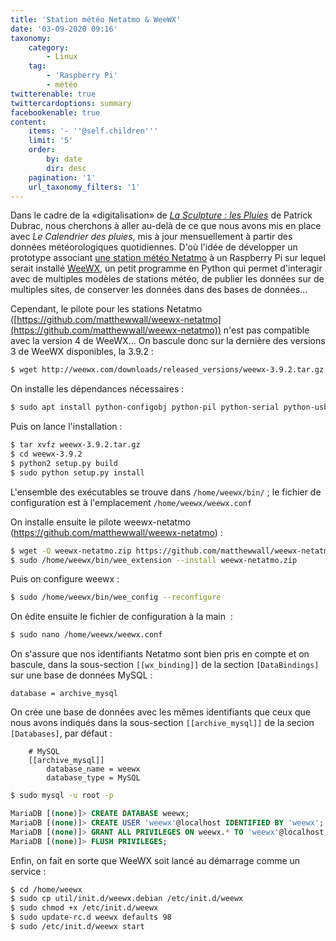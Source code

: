 ```yaml
---
title: 'Station météo Netatmo & WeeWX'
date: '03-09-2020 09:16'
taxonomy:
    category:
        - Linux
    tag:
        - 'Raspberry Pi'
        - météo
twitterenable: true
twittercardoptions: summary
facebookenable: true
content:
    items: '- ''@self.children'''
    limit: '5'
    order:
        by: date
        dir: desc
    pagination: '1'
    url_taxonomy_filters: '1'
---
```


Dans le cadre de la «digitalisation» de [_La Sculpture : les Pluies_](http://patrickdubrac.fr/-La-Sculpture-les-Pluies-) de Patrick Dubrac, nous cherchons à aller au-delà de ce que nous avons mis en place avec _Le Calendrier des pluies_, mis à jour mensuellement à partir des données météorologiques quotidiennes. D'où l'idée de développer un prototype associant [une station météo Netatmo](https://www.netatmo.com/fr-fr/weather/weatherstation) à un Raspberry Pi sur lequel serait installé [WeeWX](http://weewx.com/), un petit programme en Python qui permet d'interagir avec de multiples modèles de stations météo, de publier les données sur de multiples sites, de conserver les données dans des bases de données...

Cependant, le pilote pour les stations Netatmo ([https://github.com/matthewwall/weewx-netatmo](https://github.com/matthewwall/weewx-netatmo)) n'est pas compatible avec la version 4 de WeeWX... On bascule donc sur la dernière des versions 3 de WeeWX disponibles, la 3.9.2&nbsp;:

```bash
$ wget http://weewx.com/downloads/released_versions/weewx-3.9.2.tar.gz
```

On installe les dépendances nécessaires :

```bash
$ sudo apt install python-configobj python-pil python-serial python-usb python-pip python-cheetah python-ephem mariadb-client python-mysqldb
```

Puis on lance l'installation :

```bash
$ tar xvfz weewx-3.9.2.tar.gz
$ cd weewx-3.9.2
$ python2 setup.py build
$ sudo python setup.py install
```

L'ensemble des exécutables se trouve dans `/home/weewx/bin/` ; le fichier de configuration est à l'emplacement `/home/weewx/weewx.conf`


On installe ensuite le pilote weewx-netatmo (https://github.com/matthewwall/weewx-netatmo)&nbsp;:

```bash
$ wget -O weewx-netatmo.zip https://github.com/matthewwall/weewx-netatmo/archive/master.zip
$ sudo /home/weewx/bin/wee_extension --install weewx-netatmo.zip
```

Puis on configure weewx :

```bash
$ sudo /home/weewx/bin/wee_config --reconfigure
```

On édite ensuite le fichier de configuration à la main &nbsp;:

```bash
$ sudo nano /home/weewx/weewx.conf
```

On s'assure que nos identifiants Netatmo sont bien pris en compte et on bascule, dans la sous-section `[[wx_binding]]` de la section `[DataBindings]` sur une base de données MySQL&nbsp;:

```
database = archive_mysql
```

On crée une base de données avec les mêmes identifiants que ceux que nous avons indiqués dans la sous-section `[[archive_mysql]]` de la secion `[Databases]`, par défaut&nbsp;:

```
    # MySQL
    [[archive_mysql]]
        database_name = weewx
        database_type = MySQL
```

```bash
$ sudo mysql -u root -p
```

```sql
MariaDB [(none)]> CREATE DATABASE weewx;
MariaDB [(none)]> CREATE USER 'weewx'@localhost IDENTIFIED BY 'weewx';
MariaDB [(none)]> GRANT ALL PRIVILEGES ON weewx.* TO 'weewx'@localhost;
MariaDB [(none)]> FLUSH PRIVILEGES;
```

Enfin, on fait en sorte que WeeWX soit lancé au démarrage comme un service :

```bash
$ cd /home/weewx
$ sudo cp util/init.d/weewx.debian /etc/init.d/weewx
$ sudo chmod +x /etc/init.d/weewx
$ sudo update-rc.d weewx defaults 98
$ sudo /etc/init.d/weewx start
```